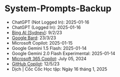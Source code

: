 # System-Prompts-Backup
- ChatGPT (Not Logged In): 2025-01-16
- ChatGPT (Logged In): 2025-01-16
- [Bing AI (Sydney)](https://x.com/marvinvonhagen/status/1623658144349011971?s=46): 9/2/23
- [Google Bard](https://x.com/marvinvonhagen/status/1638696721676128256?s=46): 23/3/23
- Microsoft Copilot: 2025-01-15
- Google Gemini 1.5 Flash: 2025-01-14
- Google Gemini 2.0 Flash Experimental: 2025-01-14
- [Microsoft 365 Copilot](https://labs.zenity.io/p/stealing-copilots-system-prompt): July 05, 2024
- [GitHub Copilot](https://x.com/marvinvonhagen/status/1657060506371346432?s=46): 12/5/23
- Dịch | Cốc Cốc Học tập: Ngày 16 tháng 1, 2025